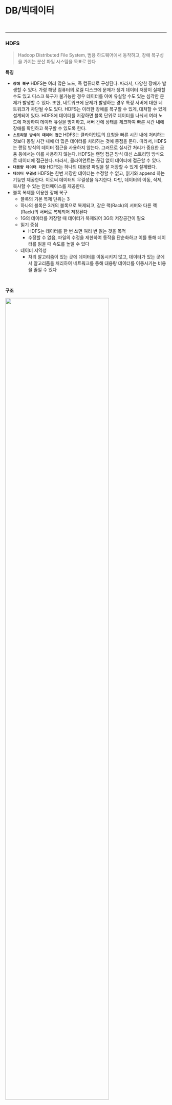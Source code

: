 # DB/빅데이터

<br>

---

### HDFS

> Hadoop Distributed File System, 범용 하드웨어에서 동작하고, 장애 복구성을 가지는 분산 파일 시스템을 목표로 한다

**특징**

* **`장애 복구`**
    HDFS는 여러 많은 노드, 즉 컴퓨터로 구성된다. 따라서, 다양한 장애가 발생할 수 있다. 가령 해당 컴퓨터의 로컬 디스크에 문제가 생겨 데이터 저장이 실패할 수도 있고 디스크 복구가 불가능한 경우 데이터를 아예 유실할 수도 있는 심각한 문제가 발생할 수 있다. 또한, 네트워크에 문제가 발생하는 경우 특정 서버에 대한 네트워크가 차단될 수도 있다.
    HDFS는 이러한 장애를 복구할 수 있게, 대처할 수 있게 설계되어 있다. HDFS에 데이터를 저장하면 블록 단위로 데이터를 나눠서 여러 노드에 저장하여 데이터 유실을 방지하고, 서버 간에 상태를 체크하여 빠른 시간 내에 장애를 확인하고 복구할 수 있도록 한다.
* **`스트리밍 방식의 데이터 접근`**
    HDFS는 클라이언트의 요청을 빠른 시간 내에 처리하는 것보다 동일 시간 내에 더 많은 데이터를 처리하는 것에 중점을 둔다. 따라서, HDFS는 랜덤 방식의 데이터 접근을 사용하지 않는다. 그러므로 실시간 처리가 중요한 금융 등에서는 이를 사용하지 않는다.
    HDFS는 랜덤 접근 방식 대신 스트리밍 방식으로 데이터에 접근한다. 따라서, 클라이언트는 끊김 없이 데이터에 접근할 수 있다.
* **`대용량 데이터 저장`**
    HDFS는 하나의 대용량 파일을 잘 저장할 수 있게 설계됐다.
* **`데이터 무결성`**
    HDFS는 한번 저장한 데이터는 수정할 수 없고, 읽기와 append 하는 기능만 제공한다. 이로써 데이터의 무결성을 유지한다. 다만, 데이터의 이동, 삭제, 복사할 수 있는 인터페이스를 제공한다.
* 블록 복제를 이용한 장애 복구
    * 블록의 기본 복제 단위는 3
    * 하나의 블록은 3개의 블록으로 복제되고, 같은 랙(Rack)의 서버와 다른 랙(Rack)의 서버로 복제되어 저장된다
    * 1G의 데이터를 저장할 때 데이터가 복제되어 3G의 저장공간이 필요
  * 읽기 중심
    * HDFS는 데이터를 한 번 쓰면 여러 번 읽는 것을 목적
    * 수정할 수 없음, 파일의 수정을 제한하여 동작을 단순화하고 이를 통해 데이터를 읽을 때 속도를 높일 수 있다
  * 데이터 지역성
    * 처리 알고리즘이 있는 곳에 데이터를 이동시키지 않고, 데이터가 있는 곳에서 알고리즘을 처리하여 네트워크를 통해 대용량 데이터를 이동시키는 비용을 줄일 수 있다

<br>

**구조**

<img src = "https://user-images.githubusercontent.com/75229881/116204621-ec292b80-a777-11eb-9b81-c0cc7f30d609.png" width="80%">

* 일반적으로 HDFS 클러스터는 하나의 네임노드(Name Node)와 여러개의 데이터노드(Data Node)로 구성된다(Master/Slave 구조)

* 네임노드

    * 메타데이터 관리와 데이터노드의 관리

      ```
      1. Fsimage를 읽어 메모리에 적재
      2. Edits 파일을 읽어와서 변경내역을 반영
      3. 현재의 메모리 상태를 스냅샷으로 생성하여 Fsimage 파일 생성
      4. 데이터 노드로부터 블록리포트를 수신하여 매핑정보 생성
      5. 서비스 시작
      ```

    * 메타데이터 관리
        * 메타데이터는 파일이름, 파일크기, 파일생성시간, 파일접근권한, 파일 소유자 및 그룹 소유자, 파일이 위치한 블록의 정보 등으로 구성
        * Fsimage 파일 : 네임스페이스와 블록 정보
        * Edits 파일 : 파일의 생성, 삭제에 대한 트랜잭션 로그

    * 데이터 노드 관리

        * 네임노드는 데이터노드가 주기적으로 전달하는 하트비트(3초)와 블록리포트(6시간)를 이용하여 데이터 노드의 동작상태, 블록상태를 관리

<br>

---

### Map Reduce

> 맵리듀스는 간단한 단위작업을 반복하여 처리할 때 사용하는 프로그래밍 모델이다. 간단한 단위작업을 처리하는 맵(Map) 작업과 맵 작업의 결과물을 모아서 집계하는 리듀스(Reduce) 단계로 구성

**처리단계**

1. 입력
   * 데이터를 입력하는 단계
   * 텍스트, csv, gzip 형태의 데이터를 읽어서 맵으로 전달

2. 맵(Map)
   * 입력을 분할하여 키별로 데이터를 처리

3. 컴바이너(Combiner)
   * 네트워크를 타고 넘어가는 데이터를 줄이기 위하여 맵의 결과를 정리
   * 로컬 리듀서라고도 함
   * 컴바이너는 작업의 설정에 따라 없을 수도 있음

4. 파티셔너(Partitoner)
   * 맵의 출력 결과 키 값을 해쉬 처리하여 어떤 리듀서로 넘길지를 결정

5. 셔플(Shuffle)
   * 각 리듀서로 데이터 이동

6. 정렬(Sort)
   * 리듀서로 전달된 데이터를 키 값 기준으로 정렬

7. 리듀서(Reduce)
   * 리듀서로 데이터를 처리하고 결과를 저장

8. 출력
   * 리듀서의 결과를 정의된 형태로 저장

**예제**

<img src = "https://user-images.githubusercontent.com/75229881/116203909-27772a80-a777-11eb-8655-0895262cf03d.png" width="80%">





---

### 연관규칙

* 연관규칙분석의 대표적인 알고리즘
  * **Apriori algorithm** : [[Python\] Apriori algorithm:: 연관규칙분석 (1) (tistory.com)](https://ordo.tistory.com/89)
  * **FP-growth algorithm**
  * **DHP algorithm**

**지지도**

* 전체 거래 중 항목집합 X, Y를 모두 포함하는 거래비율
* P(X and Y) / All

**신뢰도**

* 항목집합 X를 포함하는 거래 중 Y도 포함하는 거래비율
* P(X and Y) /  P(X)

---

### DW

**특징**

* 주제지향 : 의사결정에 필요한 특정 주제의 데이터만을 저장
* 통합적 : 데이터의 정합성과 물리적 통일성을 갖는 구조
* 시계열적 : 데이터를 일련의 스냅샷 형태로 오랜기간 보유
* 비소멸성 : 한번 적재되면 이후에 삭제 및 수정이 불가능하다.

---

### OLAP

**Operation**

1. **Roll-up**
   * 작은단위에서 큰 단위
   * (예 : month, year)로 집계 수행
2. **Drill-down**
   * 큰 단위에서 작은 단위
   * (예: month, day)로 집계 수행
3. **Slice and dice**
   * Slice : 하나 혹은 그 이상의 축으로 셀들을 선택 - 단순필터
   * Dice : 속성 값의 범위를 명시하여 셀들의 부분집합(부분큐브)을 선택 - 복합필터
4. **Pivot**
   * 데이터의 축을 변경하여 데이터를 표현

---
